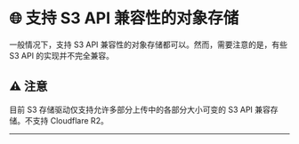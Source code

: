 # 🌐 支持 S3 API 兼容性的对象存储

一般情况下，支持 S3 API 兼容性的对象存储都可以。然而，需要注意的是，有些 S3 API 的实现并不完全兼容。

## ⚠️ 注意

目前 S3 存储驱动仅支持允许多部分上传中的各部分大小可变的 S3 API 兼容存储。不支持 Cloudflare R2。

---